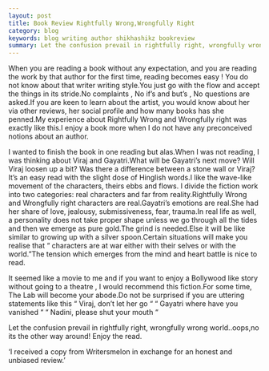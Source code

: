 ```yaml
---
layout: post
title: Book Review Rightfully Wrong,Wrongfully Right 
category: blog
keywords: blog writing author shikhashikz bookreview
summary: Let the confusion prevail in rightfully right, wrongfully wrong world
---
```


When you are reading a book without any expectation, and you are reading the work by that author for the first time, reading becomes easy ! You do not know about that writer writing style.You just go with the flow and accept the things in its stride.No complaints , No if’s and but’s , No questions are asked.If you are keen to learn about the artist, you would know about her via other reviews, her social profile and how many books has she penned.My experience about Rightfully Wrong and Wrongfully right was exactly like this.I enjoy a book more when I do not have any preconceived notions about an author.

I wanted to finish the book in one reading but alas.When I was not reading, I was thinking about Viraj and Gayatri.What will be Gayatri’s next move? Will Viraj loosen up a bit? Was there a difference between a stone wall or Viraj? It’s an easy read with the slight dose of Hinglish words.I like the wave-like movement of the characters, theirs ebbs and flows. I divide the fiction work into two categories: real characters and far from reality.Rightfully Wrong and Wrongfully right characters are real.Gayatri’s emotions are real.She had her share of love, jealousy, submissiveness, fear, trauma.In real life as well, a personality does not take proper shape unless we go through all the tides and then we emerge as pure gold.The grind is needed.Else it will be like similar to growing up with a silver spoon.Certain situations will make you realise that “ characters are at war either with their selves or with the world.”The tension which emerges from the mind and heart battle is nice to read.

It seemed like a movie to me and if you want to enjoy a Bollywood like story without going to a theatre , I would recommend this fiction.For some time, The Lab will become your abode.Do not be surprised if you are uttering statements like this “ Viraj, don’t let her go “ “ Gayatri where have you vanished “ “ Nadini, please shut your mouth “

Let the confusion prevail in rightfully right, wrongfully wrong world..oops,no its the other way around! Enjoy the read.

‘I received a copy from Writersmelon in exchange for an honest and unbiased review.’
